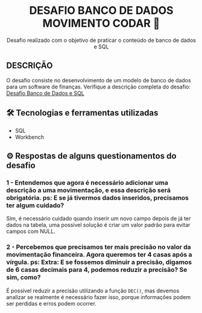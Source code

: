 <div align="center">
  <h1>DESAFIO BANCO DE DADOS<br> MOVIMENTO CODAR 💙</h1>
  <p>Desafio realizado com o objetivo de praticar o conteúdo de banco de dados e SQL</p>
</div>

## DESCRIÇÃO

O desafio consiste no desenvolvimento de um modelo de banco de dados para um software de finanças.
Verifique a descrição completa do desafio: [Desafio Banco de Dados e SQL](https://github.com/movimentocodar/banco-dados-2022)



## 🛠️ Tecnologias e ferramentas utilizadas

- SQL
- Workbench

## ⚙️ Respostas de alguns questionamentos do desafio

### 1 - Entendemos que agora é necessário adicionar uma descrição a uma movimentação, e essa descrição será obrigatória. ps: E se já tivermos dados inseridos, precisamos ter algum cuidado?

Sim, é necessário cuidado quando inserir um novo campo depois de já ter dados na tabela, uma possível
solução é criar um valor padrão para evitar campos com NULL.

### 2 - Percebemos que precisamos ter mais precisão no valor da movimentação financeira. Agora queremos ter 4 casas após a vírgula. ps: Extra: E se fossemos diminuir a precisão, digamos de 6 casas decimais para 4, podemos reduzir a precisão? Se sim, como?

É possível reduzir a precisão utilizando a função `DEC()`, mas devemos analizar se realmente é necessário fazer isso, porque informações podem ser perdidas e erros podem ocorrer.

